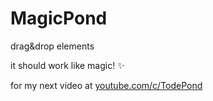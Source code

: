 # MagicPond
drag&amp;drop elements

it should work like magic! ✨

for my next video at [youtube.com/c/TodePond](https://youtube.com/c/TodePond)
